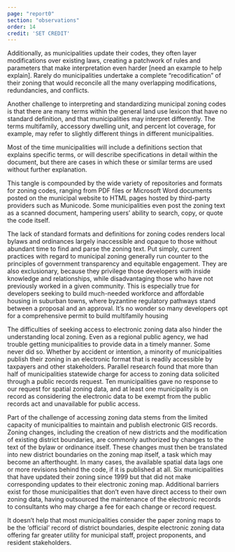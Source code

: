```yaml
---
page: "report0"
section: "observations"
order: 14
credit: 'SET CREDIT'
---
```

Additionally, as municipalities update their codes, they often layer modifications over existing laws, creating a patchwork of rules and parameters that make interpretation even harder [need an example to help explain]. Rarely do municipalities undertake a complete “recodification” of their zoning that would reconcile all the many overlapping modifications, redundancies, and conflicts.

Another challenge to interpreting and standardizing municipal zoning codes is that there are many terms within the general land use lexicon that have no standard definition, and that municipalities may interpret differently. The terms multifamily, accessory dwelling unit, and percent lot coverage, for example, may refer to slightly different things in different municipalities.

Most of the time municipalities will include a definitions section that explains specific terms, or will describe specifications in detail within the document, but there are cases in which these or similar terms are used without further explanation.

This tangle is compounded by the wide variety of repositories and formats for zoning codes, ranging from PDF files or Microsoft Word documents posted on the municipal website to HTML pages hosted by third-party providers such as Municode. Some municipalities even post the zoning text as a scanned document, hampering users’ ability to search, copy, or quote the code itself.

The lack of standard formats and definitions for zoning codes renders local bylaws and ordinances largely inaccessible and opaque to those without abundant time to find and parse the zoning text. Put simply, current practices with regard to municipal zoning generally run counter to the principles of government transparency and equitable engagement. They are also exclusionary, because they privilege those developers with inside knowledge and relationships, while disadvantaging those who have not previously worked in a given community. This is especially true for developers seeking to build much-needed workforce and affordable housing in suburban towns, where byzantine regulatory pathways stand between a proposal and an approval. It’s no wonder so many developers opt for a comprehensive permit to build multifamily housing

The difficulties of seeking access to electronic zoning data also hinder the understanding local zoning. Even as a regional public agency, we had trouble getting municipalities to provide data in a timely manner. Some never did so. Whether by accident or intention, a minority of municipalities publish their zoning in an electronic format that is readily accessible by taxpayers and other stakeholders. Parallel research found that more than half of municipalities statewide charge for access to zoning data solicited through a public records request. Ten municipalities gave no response to our request for spatial zoning data, and at least one municipality is on record as considering the electronic data to be exempt from the public records act and unavailable for public access.

Part of the challenge of accessing zoning data stems from the limited capacity of municipalities to maintain and publish electronic GIS records. Zoning changes, including the creation of new districts and the modification of existing district boundaries, are commonly authorized by changes to the text of the bylaw or ordinance itself. These changes must then be translated into new district boundaries on the zoning map itself, a task which may become an afterthought. In many cases, the available spatial data lags one or more revisions behind the code, if it is published at all. Six municipalities that have updated their zoning since 1999 but that did not make corresponding updates to their electronic zoning map. Additional barriers exist for those municipalities that don’t even have direct access to their own zoning data, having outsourced the maintenance of the electronic records to consultants who may charge a fee for each change or record request.

It doesn’t help that most municipalities consider the paper zoning maps to be the ‘official’ record of district boundaries, despite electronic zoning data offering far greater utility for municipal staff, project proponents, and resident stakeholders.